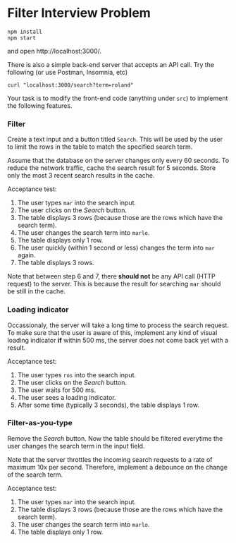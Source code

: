 # Filter Interview Problem

```
npm install
npm start
```
and open http://localhost:3000/.

There is also a simple back-end server that accepts an API call. Try the following (or use Postman, Insomnia, etc)

```
curl "localhost:3000/search?term=roland"
```

Your task is to modify the front-end code (anything under `src`) to implement the following features.

### Filter

Create a text input and a button titled `Search`. This will be used by the user to limit the rows in the table to match the specified search term.

Assume that the database on the server changes only every 60 seconds. To reduce the network traffic, cache the search result for 5 seconds. Store only the most 3 recent search results in the cache.

Acceptance test:
1. The user types `mar` into the search input.
2. The user clicks on the _Search_ button.
3. The table displays 3 rows (because those are the rows which have the search term).
4. The user changes the search term into `marlo`.
5. The table displays only 1 row.
6. The user quickly (within 1 second or less) changes the term into `mar` again.
7. The table displays 3 rows.

Note that between step 6 and 7, there **should not** be any API call (HTTP request) to the server. This is because the result for searching `mar` should be still in the cache.

### Loading indicator

Occassionaly, the server will take a long time to process the search request. To make sure that the user is aware of this, implement any kind of visual loading indicator **if** within 500 ms, the server does not come back yet with a result.

Acceptance test:
1. The user types `ros` into the search input.
2. The user clicks on the _Search_ button.
3. The user waits for 500 ms.
4. The user sees a loading indicator.
5. After some time (typically 3 seconds), the table displays 1 row.

### Filter-as-you-type

Remove the _Search_ button. Now the table should be filtered everytime the user changes the search term in the input field.

Note that the server throttles the incoming search requests to a rate of maximum 10x per second. Therefore, implement a debounce on the change of the search term.

Acceptance test:
1. The user types `mar` into the search input.
3. The table displays 3 rows (because those are the rows which have the search term).
4. The user changes the search term into `marlo`.
5. The table displays only 1 row.